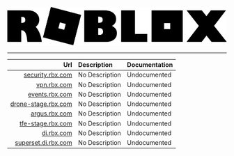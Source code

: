 ![](https://github.com/NoTwistedHere/Roblox-Apis/blob/main/Images/Roblox_Logo.png)

<hr/>

| Url | Description | Documentation |
| -: | :- | :- |
| [security.rbx.com](https://security.rbx.com) | No Description | Undocumented |
| [vpn.rbx.com](https://vpn.rbx.com) | No Description | Undocumented |
| [events.rbx.com](https://events.rbx.com) | No Description | Undocumented |
| [drone-stage.rbx.com](https://drone-stage.rbx.com) | No Description | Undocumented |
| [argus.rbx.com](https://argus.rbx.com) | No Description | Undocumented |
| [tfe-stage.rbx.com](https://tfe-stage.rbx.com) | No Description | Undocumented |
| [di.rbx.com](https://di.rbx.com) | No Description | Undocumented |
| [superset.di.rbx.com](https://superset.di.rbx.com) | No Description | Undocumented |
